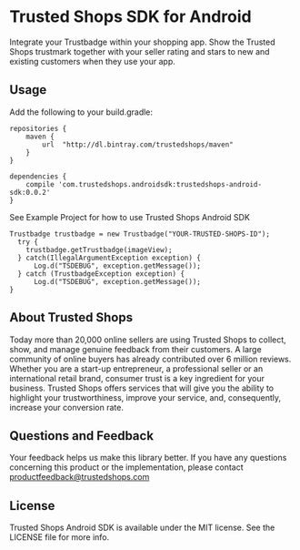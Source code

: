 # Trusted Shops SDK for Android

Integrate your Trustbadge within your shopping app. Show the Trusted Shops trustmark together with your seller rating and stars to new and existing customers when they use your app.

## Usage

Add the following to your build.gradle:
```
repositories {
    maven {
        url  "http://dl.bintray.com/trustedshops/maven"
    }
}

dependencies {
    compile 'com.trustedshops.androidsdk:trustedshops-android-sdk:0.0.2'
}
```

See Example Project for how to use Trusted Shops Android SDK

```
Trustbadge trustbadge = new Trustbadge("YOUR-TRUSTED-SHOPS-ID");
  try {
    trustbadge.getTrustbadge(imageView);
  } catch(IllegalArgumentException exception) {
      Log.d("TSDEBUG", exception.getMessage());
  } catch (TrustbadgeException exception) {
      Log.d("TSDEBUG", exception.getMessage());
}
```    

## About Trusted Shops

Today more than 20,000 online sellers are using Trusted Shops to collect, show, and manage genuine feedback from their customers. A large community of online buyers has already contributed over 6 million reviews.
Whether you are a start-up entrepreneur, a professional seller or an international retail brand, consumer trust is a key ingredient for your business. Trusted Shops offers services that will give you the ability to highlight your trustworthiness, improve your service, and, consequently, increase your conversion rate.

## Questions and Feedback

Your feedback helps us make this library better. If you have any questions concerning this product or the implementation, please contact productfeedback@trustedshops.com

## License

Trusted Shops Android SDK is available under the MIT license. See the LICENSE file for more info.